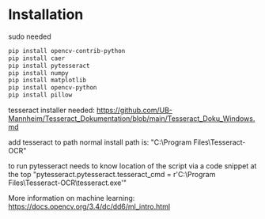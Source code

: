 # Installation

sudo needed
``` bash
pip install opencv-contrib-python
pip install caer
pip install pytesseract
pip install numpy
pip install matplotlib
pip install opencv-python
pip install pillow
```

tesseract installer needed: 
https://github.com/UB-Mannheim/Tesseract_Dokumentation/blob/main/Tesseract_Doku_Windows.md

add tesseract to path
normal install path is: 
"C:\Program Files\Tesseract-OCR"

to run pytesseract needs to know location of the script via a code snippet at the top
"pytesseract.pytesseract.tesseract_cmd = r'C:\Program Files\Tesseract-OCR\tesseract.exe'"

More information on machine learning: 
https://docs.opencv.org/3.4/dc/dd6/ml_intro.html

